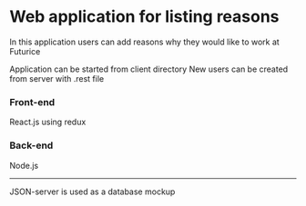 # Web application for listing reasons

In this application users can add reasons why they would like to work at Futurice

Application can be started from client directory
New users can be created from server with .rest file 

### Front-end
React.js using redux

### Back-end
Node.js

---

JSON-server is used as a database mockup


